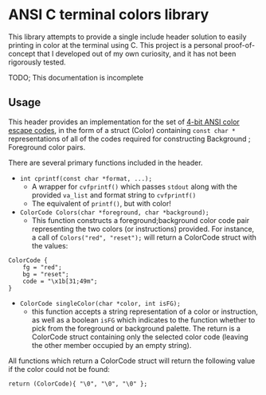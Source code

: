 # ANSI C terminal colors library
This library attempts to provide a single include header solution to easily printing in color at the terminal using C. This project is a personal proof-of-concept that I developed out of my own curiosity, and it has not been rigorously tested.

TODO; This documentation is incomplete

## Usage
This header provides an implementation for the set of [4-bit ANSI color escape codes](https://en.wikipedia.org/wiki/ANSI_escape_code#Colors), in the form of a struct (Color) containing `const char *` representations of all of the codes required for constructing Background ; Foreground color pairs. 

There are several primary functions included in the header.
* `int cprintf(const char *format, ...);`
	* A wrapper for `cvfprintf()` which passes `stdout` along with the provided `va_list` and format string to `cvfprintf()`
	* The equivalent of `printf()`, but with color!
* `ColorCode Colors(char *foreground, char *background);`
	* This function constructs a foreground;background color code pair representing the two colors (or instructions) provided. For instance, a call of `Colors("red", "reset");` will return a ColorCode struct with the values:
```
ColorCode {
	fg = "red";
	bg = "reset";
	code = "\x1b[31;49m";
}
```

* `ColorCode singleColor(char *color, int isFG);`
	* this function accepts a string representation of a color or instruction, as well as a boolean `isFG` which indicates to the function whether to pick from the foreground or background palette. The return is a ColorCode struct containing only the selected color code (leaving the other member occupied by an empty string).

All functions which return a ColorCode struct will return the following value if the color could not be found:
```
return (ColorCode){ "\0", "\0", "\0" };
```
